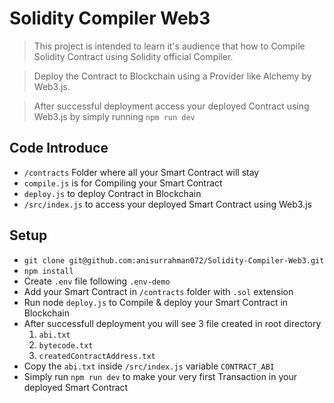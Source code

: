 # Solidity Compiler Web3

> This project is intended to learn it's audience that how to Compile Solidity Contract using Solidity official Compiler.

> Deploy the Contract to Blockchain using a Provider like Alchemy by Web3.js.

> After successful deployment access your deployed Contract using Web3.js by simply running `npm run dev`

## Code Introduce

>

- `/contracts` Folder where all your Smart Contract will stay
- `compile.js` is for Compiling your Smart Contract
- `deploy.js` to deploy Contract in Blockchain
- `/src/index.js` to access your deployed Smart Contract using Web3.js

## Setup

>

- `git clone git@github.com:anisurrahman072/Solidity-Compiler-Web3.git`
- `npm install`
- Create `.env` file following `.env-demo`
- Add your Smart Contract in `/contracts` folder with `.sol` extension
- Run node `deploy.js` to Compile & deploy your Smart Contract in Blockchain
- After successfull deployment you will see 3 file created in root directory
  1. `abi.txt`
  2. `bytecode.txt`
  3. `createdContractAddress.txt`
- Copy the `abi.txt` inside `/src/index.js` variable `CONTRACT_ABI`
- Simply run `npm run dev` to make your very first Transaction in your deployed Smart Contract
